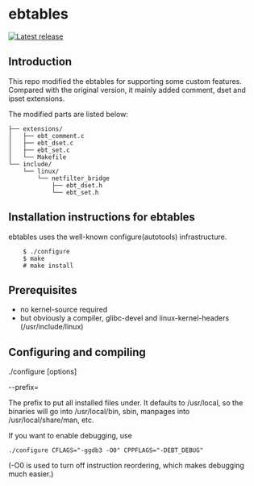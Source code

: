 ebtables
============

[![Latest release][release_badge]][release_url]

Introduction
---

This repo modified the ebtables for supporting some custom features. Compared with the original version, it mainly added comment, dset and ipset extensions.

The modified parts are listed below:
```
├── extensions/
│   ├── ebt_comment.c
│   ├── ebt_dset.c
│   ├── ebt_set.c
│   └── Makefile
└── include/
    └── linux/
        └── netfilter_bridge
            ├── ebt_dset.h
            └── ebt_set.h
```
Installation instructions for ebtables
---

ebtables uses the well-known configure(autotools) infrastructure.
```
	$ ./configure
	$ make
	# make install
```

Prerequisites
---
* no kernel-source required
* but obviously a compiler, glibc-devel and linux-kernel-headers (/usr/include/linux)

Configuring and compiling
---

./configure [options]

--prefix=

The prefix to put all installed files under. It defaults to /usr/local, so the binaries will go into /usr/local/bin, sbin, manpages into /usr/local/share/man, etc.

If you want to enable debugging, use
```
./configure CFLAGS="-ggdb3 -O0" CPPFLAGS="-DEBT_DEBUG"
```
(-O0 is used to turn off instruction reordering, which makes debugging much easier.)

 [release_badge]: https://img.shields.io/github/release/cbdog94/ebtables.svg
 [release_url]: https://github.com/cbdog94/ebtables/releases/latest